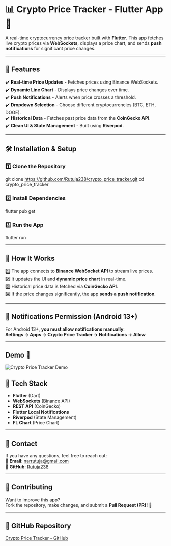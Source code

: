 # 📊 Crypto Price Tracker - Flutter App 🚀

A real-time cryptocurrency price tracker built with **Flutter**. This app fetches live crypto prices via **WebSockets**, displays a price chart, and sends **push notifications** for significant price changes.

---

## 📌 Features

✔️ **Real-time Price Updates** - Fetches prices using Binance WebSockets.  
✔️ **Dynamic Line Chart** - Displays price changes over time.  
✔️ **Push Notifications** - Alerts when price crosses a threshold.  
✔️ **Dropdown Selection** - Choose different cryptocurrencies (BTC, ETH, DOGE).  
✔️ **Historical Data** - Fetches past price data from the **CoinGecko API**.  
✔️ **Clean UI & State Management** - Built using **Riverpod**.

---

## 🛠️ Installation & Setup

### **1️⃣ Clone the Repository**

git clone https://github.com/Rutuja238/crypto_price_tracker.git
cd crypto_price_tracker


### **2️⃣ Install Dependencies**

flutter pub get


### **3️⃣ Run the App**

flutter run


---

## 🚀 How It Works

1️⃣ The app connects to **Binance WebSocket API** to stream live prices.  
2️⃣ It updates the UI and **dynamic price chart** in real-time.  
3️⃣ Historical price data is fetched via **CoinGecko API**.  
4️⃣ If the price changes significantly, the app **sends a push notification**.

---

## 🔔 Notifications Permission (Android 13+)
For Android 13+, **you must allow notifications manually**:  
**Settings → Apps → Crypto Price Tracker → Notifications → Allow**

---

## Demo 🎥  
![Crypto Price Tracker Demo](https://youtube.com/shorts/ZTrxj0JxoQ0?feature=share)

## 🏰️ Tech Stack

- **Flutter** (Dart)
- **WebSockets** (Binance API)
- **REST API** (CoinGecko)
- **Flutter Local Notifications**
- **Riverpod** (State Management)
- **FL Chart** (Price Chart)

---

## 💎 Contact

If you have any questions, feel free to reach out:  
💎 **Email**: narrutuja@gmail.com  
📌 **GitHub**: [Rutuja238](https://github.com/Rutuja238)

---

## 🤝 Contributing

Want to improve this app?  
Fork the repository, make changes, and submit a **Pull Request (PR)!** 🚀

---

## 🔗 GitHub Repository

[Crypto Price Tracker - GitHub](https://github.com/Rutuja238/crypto_price_tracker)

